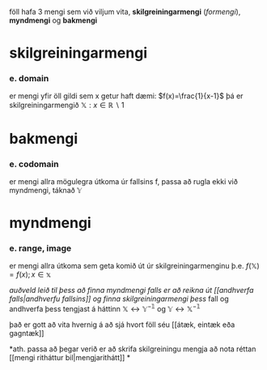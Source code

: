 föll hafa 3 mengi sem við viljum vita, **skilgreiningarmengi** (*formengi*), **myndmengi** og **bakmengi** 

# skilgreiningarmengi
### e. domain
er mengi yfir öll gildi sem x getur haft dæmi:
$f(x)=\frac{1}{x-1}$ þá er skilgreiningarmengið $\mathbb{X}: x\in \mathbb{R}\backslash 1$

# bakmengi
### e. codomain
er mengi allra mögulegra útkoma úr fallsins f, passa að rugla ekki við myndmengi, táknað $\mathbb{Y}$

# myndmengi
### e. range, image
er mengi allra útkoma sem geta komið út úr skilgreiningarmenginu þ.e. $f(\mathbb{X})=f(x);x\in\mathbb{x}$

*auðveld leið til þess að finna myndmengi falls er að reikna út [[andhverfa falls|andhverfu fallsins]] og finna skilgreiningarmengi þess*
fall og andhverfa þess tengjast á háttinn $\mathbb{X}\leftrightarrow\mathbb{Y^{-1}}$ og $\mathbb{Y}\leftrightarrow\mathbb{X^{-1}}$

það er gott að vita hvernig á að sjá hvort föll séu [[átæk, eintæk eða gagntæk]]


*ath. passa að þegar verið er að skrifa skilgreiningu mengja að nota réttan [[mengi ritháttur bil|mengjarithátt]] *